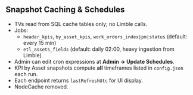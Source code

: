 ## Snapshot Caching & Schedules
- TVs read from SQL cache tables only; no Limble calls.
- Jobs:
  - `header_kpis`, `by_asset_kpis`, `work_orders_index|pm|status` (default: every 15 min)
  - `etl_assets_fields` (default: daily 02:00, heavy ingestion from Limble)
- Admin can edit cron expressions at **Admin → Update Schedules**.
- KPI by Asset snapshots compute **all** timeframes listed in `config.json` each run.
- Each endpoint returns `lastRefreshUtc` for UI display.
- NodeCache removed.

